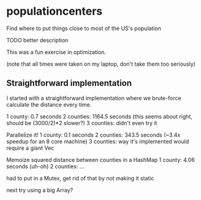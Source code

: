 # populationcenters
Find where to put things close to most of the US's population

TODO better description

This was a fun exercise in optimization.

(note that all times were taken on my laptop, don't take them too seriously)

## Straightforward implementation
I started with a straightforward implementation where we brute-force calculate the 
distance every time.

1 county: 0.7 seconds
2 counties: 1164.5 seconds (this seems about right, should be (3000/2)*2 slower?)
3 counties: didn't even try it

Parallelize it!
1 county: 0.1 seconds
2 counties: 343.5 seconds (~3.4x speedup for an 8 core machine)
3 counties: way it's implemented would require a giant Vec

Memoize squared distance between counties in a HashMap
1 county: 4.06 seconds (uh-oh)
2 counties: ...

had to put in a Mutex, get rid of that by not making it static

next try using a big Array?